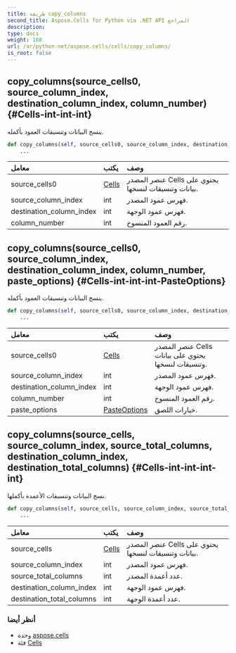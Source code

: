 ```yaml
---
title: طريقة copy_columns
second_title: Aspose.Cells for Python via .NET API المراجع
description:
type: docs
weight: 160
url: /ar/python-net/aspose.cells/cells/copy_columns/
is_root: false
---
```

##  copy_columns(source_cells0, source_column_index, destination_column_index, column_number) {#Cells-int-int-int}
ينسخ البيانات وتنسيقات العمود بأكمله.



```python
def copy_columns(self, source_cells0, source_column_index, destination_column_index, column_number):
    ...
```


| معامل| يكتب| وصف|
| :- | :- | :- |
| source_cells0 | [Cells](/cells/ar/python-net/aspose.cells/cells) | عنصر المصدر Cells يحتوي على بيانات وتنسيقات لنسخها.|
| source_column_index | int | فهرس عمود المصدر.|
| destination_column_index | int | فهرس عمود الوجهة.|
| column_number | int | رقم العمود المنسوخ.|


##  copy_columns(source_cells0, source_column_index, destination_column_index, column_number, paste_options) {#Cells-int-int-int-PasteOptions}
ينسخ البيانات وتنسيقات العمود بأكمله.



```python
def copy_columns(self, source_cells0, source_column_index, destination_column_index, column_number, paste_options):
    ...
```


| معامل| يكتب| وصف|
| :- | :- | :- |
| source_cells0 | [Cells](/cells/ar/python-net/aspose.cells/cells) | عنصر المصدر Cells يحتوي على بيانات وتنسيقات لنسخها.|
| source_column_index | int | فهرس عمود المصدر.|
| destination_column_index | int | فهرس عمود الوجهة.|
| column_number | int | رقم العمود المنسوخ.|
| paste_options | [PasteOptions](/cells/ar/python-net/aspose.cells/pasteoptions) | خيارات اللصق.|


##  copy_columns(source_cells, source_column_index, source_total_columns, destination_column_index, destination_total_columns) {#Cells-int-int-int-int}
نسخ البيانات وتنسيقات الأعمدة بأكملها.



```python
def copy_columns(self, source_cells, source_column_index, source_total_columns, destination_column_index, destination_total_columns):
    ...
```


| معامل| يكتب| وصف|
| :- | :- | :- |
| source_cells | [Cells](/cells/ar/python-net/aspose.cells/cells) | عنصر المصدر Cells يحتوي على بيانات وتنسيقات لنسخها.|
| source_column_index | int | فهرس عمود المصدر.|
| source_total_columns | int | عدد أعمدة المصدر.|
| destination_column_index | int | فهرس عمود الوجهة.|
| destination_total_columns | int | عدد أعمدة الوجهة.|



###  أنظر أيضا
* وحدة [aspose.cells](../../)
* فئة [Cells](/cells/ar/python-net/aspose.cells/cells)
